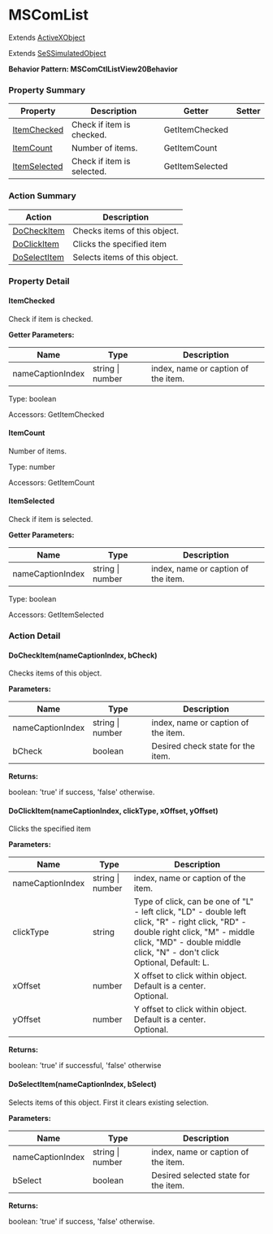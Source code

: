 # MSComList

Extends [ActiveXObject](ActiveXObject.md)

Extends [SeSSimulatedObject](SeSSimulatedObject.md)





**Behavior Pattern: MSComCtlListView20Behavior**


<!-- ============================== property summary ========================== -->

	

### Property Summary

| **Property** | **Description** | **Getter** | **Setter** |
| ------------ | --------------- | ---------- | ---------- |
| [ItemChecked](#ItemChecked) | Check if item is checked. | GetItemChecked |  |
| [ItemCount](#ItemCount) | Number of items. | GetItemCount |  |
| [ItemSelected](#ItemSelected) | Check if item is selected. | GetItemSelected |  |



	
<!-- ============================== action summary ========================== -->



### Action Summary

|  **Action** | **Description** | 
| ----------- | --------------- |
|	[DoCheckItem](#DoCheckItem) | Checks items of this object. |
|	[DoClickItem](#DoClickItem) | Clicks the specified item |
|	[DoSelectItem](#DoSelectItem) | Selects items of this object. |




<!-- ============================== property detail ========================== -->
	
### Property Detail
		
<a name="ItemChecked"></a>
#### ItemChecked


Check if item is checked.

			
**Getter Parameters:**

| **Name** | **Type** | **Description** |
| -------- | -------- | --------------- |	
| nameCaptionIndex | string \| number | index, name or caption of the item. |


	
			
Type: boolean
			
			
Accessors: GetItemChecked
			
		
<a name="ItemCount"></a>
#### ItemCount


Number of items.

			
	
			
Type: number
			
			
Accessors: GetItemCount
			
		
<a name="ItemSelected"></a>
#### ItemSelected


Check if item is selected.

			
**Getter Parameters:**

| **Name** | **Type** | **Description** |
| -------- | -------- | --------------- |	
| nameCaptionIndex | string \| number | index, name or caption of the item. |


	
			
Type: boolean
			
			
Accessors: GetItemSelected
			
		
	
	
<!-- ============================== action detail ========================== -->
	
### Action Detail
		
<a name="DoCheckItem"></a>    
#### DoCheckItem(nameCaptionIndex, bCheck)

Checks items of this object.


**Parameters:**

|	**Name** | **Type** | **Description** |
| ---------- | -------- | --------------- |
| nameCaptionIndex | string \| number |	index, name or caption of the item. |
| bCheck | boolean |	Desired check state for the item. |




**Returns:**

boolean: 'true' if success, 'false' otherwise.



<a name="see.also.mscomlist.docheckitem"></a>

<a name="DoClickItem"></a>    
#### DoClickItem(nameCaptionIndex, clickType, xOffset, yOffset)

Clicks the specified item


**Parameters:**

|	**Name** | **Type** | **Description** |
| ---------- | -------- | --------------- |
| nameCaptionIndex | string \| number |	index, name or caption of the item. |
| clickType | string |	Type of click, can be one of "L" - left click, "LD" - double left click, "R" - right click, "RD" - double right click, "M" - middle click, "MD" - double middle click, "N" - don't click<br>Optional, Default: L. |
| xOffset | number |	X offset to click within object. Default is a center.<br>Optional. |
| yOffset | number |	Y offset to click within object. Default is a center.<br>Optional. |




**Returns:**

boolean: 'true' if successful, 'false' otherwise



<a name="see.also.mscomlist.doclickitem"></a>

<a name="DoSelectItem"></a>    
#### DoSelectItem(nameCaptionIndex, bSelect)

Selects items of this object. First it clears existing selection.


**Parameters:**

|	**Name** | **Type** | **Description** |
| ---------- | -------- | --------------- |
| nameCaptionIndex | string \| number |	index, name or caption of the item. |
| bSelect | boolean |	Desired selected state for the item. |




**Returns:**

boolean: 'true' if success, 'false' otherwise.



<a name="see.also.mscomlist.doselectitem"></a>

	

